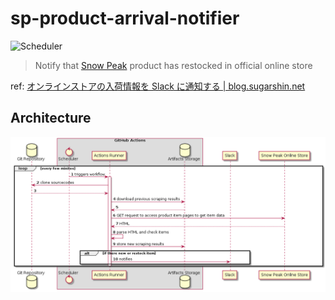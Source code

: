 # sp-product-arrival-notifier

![Scheduler](https://github.com/sugarshin/sp-product-arrival-notifier/workflows/Scheduler/badge.svg)

> Notify that [Snow Peak](https://www.snowpeak.co.jp/) product has restocked in official online store

ref: [オンラインストアの入荷情報を Slack に通知する | blog.sugarshin.net](https://blog.sugarshin.net/2020/08/26/sp-product-arrival-notifier/)

## Architecture

![](./architecture.png)
